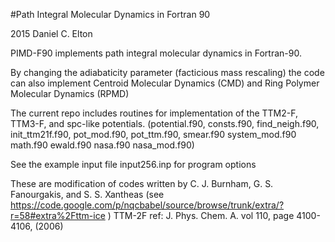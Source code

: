 #Path Integral Molecular Dynamics in Fortran 90

2015 Daniel C. Elton 

PIMD-F90 implements path integral molecular dynamics in Fortran-90.

By changing the adiabaticity parameter (facticious mass rescaling) the code can also implement Centroid Molecular Dynamics (CMD) and Ring Polymer Molecular Dynamics (RPMD)

The current repo includes routines for implementation of the TTM2-F, TTM3-F, and spc-like potentials. 
(potential.f90, consts.f90, find_neigh.f90, init_ttm21f.f90, pot_mod.f90, pot_ttm.f90, smear.f90 system_mod.f90 math.f90 ewald.f90 nasa.f90 nasa_mod.f90)

See the example input file input256.inp for program options

These are modification of codes written by C. J. Burnham, G. S. Fanourgakis, and S. S. Xantheas
(see https://code.google.com/p/nqcbabel/source/browse/trunk/extra/?r=58#extra%2Fttm-ice ) 
TTM-2F ref: J. Phys. Chem. A. vol 110, page 4100-4106, (2006) 
